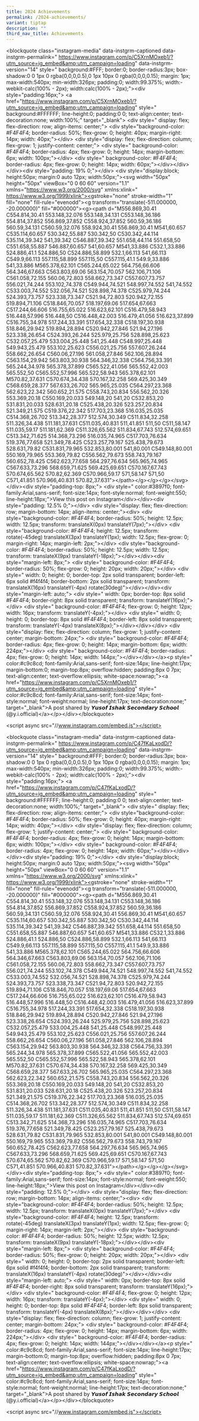 ```yaml
---
title: 2024 Achievements
permalink: /2024-achievements/
variant: tiptap
description: ""
third_nav_title: Achievements
---
```

<p></p>
<p></p>
<p>&lt;blockquote class="instagram-media" data-instgrm-captioned data-instgrm-permalink="
<a href="https://www.instagram.com/p/C5XrnMOxeb1/?utm_source=ig_embed&amp;amp;utm_campaign=loading" rel="noopener noreferrer nofollow" target="_blank">https://www.instagram.com/p/C5XrnMOxeb1/?utm_source=ig_embed&amp;amp;utm_campaign=loading</a>"
data-instgrm-version="14" style=" background:#FFF; border:0; border-radius:3px;
box-shadow:0 0 1px 0 rgba(0,0,0,0.5),0 1px 10px 0 rgba(0,0,0,0.15); margin:
1px; max-width:540px; min-width:326px; padding:0; width:99.375%; width:-webkit-calc(100%
- 2px); width:calc(100% - 2px);"&gt;&lt;div style="padding:16px;"&gt; &lt;a
href="<a href="https://www.instagram.com/p/C5XrnMOxeb1/?utm_source=ig_embed&amp;amp;utm_campaign=loading" rel="noopener noreferrer nofollow" target="_blank">https://www.instagram.com/p/C5XrnMOxeb1/?utm_source=ig_embed&amp;amp;utm_campaign=loading</a>"
style=" background:#FFFFFF; line-height:0; padding:0 0; text-align:center;
text-decoration:none; width:100%;" target="_blank"&gt; &lt;div style="
display: flex; flex-direction: row; align-items: center;"&gt; &lt;div style="background-color:
#F4F4F4; border-radius: 50%; flex-grow: 0; height: 40px; margin-right:
14px; width: 40px;"&gt;&lt;/div&gt; &lt;div style="display: flex; flex-direction:
column; flex-grow: 1; justify-content: center;"&gt; &lt;div style=" background-color:
#F4F4F4; border-radius: 4px; flex-grow: 0; height: 14px; margin-bottom:
6px; width: 100px;"&gt;&lt;/div&gt; &lt;div style=" background-color: #F4F4F4;
border-radius: 4px; flex-grow: 0; height: 14px; width: 60px;"&gt;&lt;/div&gt;&lt;/div&gt;&lt;/div&gt;&lt;div
style="padding: 19% 0;"&gt;&lt;/div&gt; &lt;div style="display:block; height:50px;
margin:0 auto 12px; width:50px;"&gt;&lt;svg width="50px" height="50px"
viewBox="0 0 60 60" version="1.1" xmlns="<a href="https://www.w3.org/2000/svg" rel="noopener noreferrer nofollow" target="_blank">https://www.w3.org/2000/svg</a>" xmlns:xlink="
<a href="https://www.w3.org/1999/xlink&quot;><g" rel="noopener noreferrer nofollow" target="_blank">https://www.w3.org/1999/xlink"&gt;&lt;g</a>stroke="none" stroke-width="1"
fill="none" fill-rule="evenodd"&gt;&lt;g transform="translate(-511.000000,
-20.000000)" fill="#000000"&gt;&lt;g&gt;&lt;path d="M556.869,30.41 C554.814,30.41
553.148,32.076 553.148,34.131 C553.148,36.186 554.814,37.852 556.869,37.852
C558.924,37.852 560.59,36.186 560.59,34.131 C560.59,32.076 558.924,30.41
556.869,30.41 M541,60.657 C535.114,60.657 530.342,55.887 530.342,50 C530.342,44.114
535.114,39.342 541,39.342 C546.887,39.342 551.658,44.114 551.658,50 C551.658,55.887
546.887,60.657 541,60.657 M541,33.886 C532.1,33.886 524.886,41.1 524.886,50
C524.886,58.899 532.1,66.113 541,66.113 C549.9,66.113 557.115,58.899 557.115,50
C557.115,41.1 549.9,33.886 541,33.886 M565.378,62.101 C565.244,65.022 564.756,66.606
564.346,67.663 C563.803,69.06 563.154,70.057 562.106,71.106 C561.058,72.155
560.06,72.803 558.662,73.347 C557.607,73.757 556.021,74.244 553.102,74.378
C549.944,74.521 548.997,74.552 541,74.552 C533.003,74.552 532.056,74.521
528.898,74.378 C525.979,74.244 524.393,73.757 523.338,73.347 C521.94,72.803
520.942,72.155 519.894,71.106 C518.846,70.057 518.197,69.06 517.654,67.663
C517.244,66.606 516.755,65.022 516.623,62.101 C516.479,58.943 516.448,57.996
516.448,50 C516.448,42.003 516.479,41.056 516.623,37.899 C516.755,34.978
517.244,33.391 517.654,32.338 C518.197,30.938 518.846,29.942 519.894,28.894
C520.942,27.846 521.94,27.196 523.338,26.654 C524.393,26.244 525.979,25.756
528.898,25.623 C532.057,25.479 533.004,25.448 541,25.448 C548.997,25.448
549.943,25.479 553.102,25.623 C556.021,25.756 557.607,26.244 558.662,26.654
C560.06,27.196 561.058,27.846 562.106,28.894 C563.154,29.942 563.803,30.938
564.346,32.338 C564.756,33.391 565.244,34.978 565.378,37.899 C565.522,41.056
565.552,42.003 565.552,50 C565.552,57.996 565.522,58.943 565.378,62.101
M570.82,37.631 C570.674,34.438 570.167,32.258 569.425,30.349 C568.659,28.377
567.633,26.702 565.965,25.035 C564.297,23.368 562.623,22.342 560.652,21.575
C558.743,20.834 556.562,20.326 553.369,20.18 C550.169,20.033 549.148,20
541,20 C532.853,20 531.831,20.033 528.631,20.18 C525.438,20.326 523.257,20.834
521.349,21.575 C519.376,22.342 517.703,23.368 516.035,25.035 C514.368,26.702
513.342,28.377 512.574,30.349 C511.834,32.258 511.326,34.438 511.181,37.631
C511.035,40.831 511,41.851 511,50 C511,58.147 511.035,59.17 511.181,62.369
C511.326,65.562 511.834,67.743 512.574,69.651 C513.342,71.625 514.368,73.296
516.035,74.965 C517.703,76.634 519.376,77.658 521.349,78.425 C523.257,79.167
525.438,79.673 528.631,79.82 C531.831,79.965 532.853,80.001 541,80.001
C549.148,80.001 550.169,79.965 553.369,79.82 C556.562,79.673 558.743,79.167
560.652,78.425 C562.623,77.658 564.297,76.634 565.965,74.965 C567.633,73.296
568.659,71.625 569.425,69.651 C570.167,67.743 570.674,65.562 570.82,62.369
C570.966,59.17 571,58.147 571,50 C571,41.851 570.966,40.831 570.82,37.631"&gt;&lt;/path&gt;&lt;/g&gt;&lt;/g&gt;&lt;/g&gt;&lt;/svg&gt;&lt;/div&gt;&lt;div
style="padding-top: 8px;"&gt; &lt;div style=" color:#3897f0; font-family:Arial,sans-serif;
font-size:14px; font-style:normal; font-weight:550; line-height:18px;"&gt;View
this post on Instagram&lt;/div&gt;&lt;/div&gt;&lt;div style="padding: 12.5%
0;"&gt;&lt;/div&gt; &lt;div style="display: flex; flex-direction: row;
margin-bottom: 14px; align-items: center;"&gt;&lt;div&gt; &lt;div style="background-color:
#F4F4F4; border-radius: 50%; height: 12.5px; width: 12.5px; transform:
translateX(0px) translateY(7px);"&gt;&lt;/div&gt; &lt;div style="background-color:
#F4F4F4; height: 12.5px; transform: rotate(-45deg) translateX(3px) translateY(1px);
width: 12.5px; flex-grow: 0; margin-right: 14px; margin-left: 2px;"&gt;&lt;/div&gt;
&lt;div style="background-color: #F4F4F4; border-radius: 50%; height: 12.5px;
width: 12.5px; transform: translateX(9px) translateY(-18px);"&gt;&lt;/div&gt;&lt;/div&gt;&lt;div
style="margin-left: 8px;"&gt; &lt;div style=" background-color: #F4F4F4;
border-radius: 50%; flex-grow: 0; height: 20px; width: 20px;"&gt;&lt;/div&gt;
&lt;div style=" width: 0; height: 0; border-top: 2px solid transparent;
border-left: 6px solid #f4f4f4; border-bottom: 2px solid transparent; transform:
translateX(16px) translateY(-4px) rotate(30deg)"&gt;&lt;/div&gt;&lt;/div&gt;&lt;div
style="margin-left: auto;"&gt; &lt;div style=" width: 0px; border-top:
8px solid #F4F4F4; border-right: 8px solid transparent; transform: translateY(16px);"&gt;&lt;/div&gt;
&lt;div style=" background-color: #F4F4F4; flex-grow: 0; height: 12px;
width: 16px; transform: translateY(-4px);"&gt;&lt;/div&gt; &lt;div style="
width: 0; height: 0; border-top: 8px solid #F4F4F4; border-left: 8px solid
transparent; transform: translateY(-4px) translateX(8px);"&gt;&lt;/div&gt;&lt;/div&gt;&lt;/div&gt;
&lt;div style="display: flex; flex-direction: column; flex-grow: 1; justify-content:
center; margin-bottom: 24px;"&gt; &lt;div style=" background-color: #F4F4F4;
border-radius: 4px; flex-grow: 0; height: 14px; margin-bottom: 6px; width:
224px;"&gt;&lt;/div&gt; &lt;div style=" background-color: #F4F4F4; border-radius:
4px; flex-grow: 0; height: 14px; width: 144px;"&gt;&lt;/div&gt;&lt;/div&gt;&lt;/a&gt;&lt;p
style=" color:#c9c8cd; font-family:Arial,sans-serif; font-size:14px; line-height:17px;
margin-bottom:0; margin-top:8px; overflow:hidden; padding:8px 0 7px; text-align:center;
text-overflow:ellipsis; white-space:nowrap;"&gt;&lt;a href="<a href="https://www.instagram.com/p/C5XrnMOxeb1/?utm_source=ig_embed&amp;amp;utm_campaign=loading" rel="noopener noreferrer nofollow" target="_blank">https://www.instagram.com/p/C5XrnMOxeb1/?utm_source=ig_embed&amp;amp;utm_campaign=loading</a>"
style=" color:#c9c8cd; font-family:Arial,sans-serif; font-size:14px; font-style:normal;
font-weight:normal; line-height:17px; text-decoration:none;" target="_blank"&gt;A
post shared by 𝙔𝙪𝙨𝙤𝙛 𝙄𝙨𝙝𝙖𝙠 𝙎𝙚𝙘𝙤𝙣𝙙𝙖𝙧𝙮 𝙎𝙘𝙝𝙤𝙤𝙡 (@y.i.official)&lt;/a&gt;&lt;/p&gt;&lt;/div&gt;&lt;/blockquote&gt;</p>
<p>&lt;script async src="//<a href="http://www.instagram.com/embed.js&quot;></script>" rel="noopener noreferrer nofollow" target="_blank">www.instagram.com/embed.js"&gt;&lt;/script&gt;</a>
</p>
<p></p>
<p>&lt;blockquote class="instagram-media" data-instgrm-captioned data-instgrm-permalink="
<a href="https://www.instagram.com/p/C47fKaLxodD/?utm_source=ig_embed&amp;amp;utm_campaign=loading" rel="noopener noreferrer nofollow" target="_blank">https://www.instagram.com/p/C47fKaLxodD/?utm_source=ig_embed&amp;amp;utm_campaign=loading</a>"
data-instgrm-version="14" style=" background:#FFF; border:0; border-radius:3px;
box-shadow:0 0 1px 0 rgba(0,0,0,0.5),0 1px 10px 0 rgba(0,0,0,0.15); margin:
1px; max-width:540px; min-width:326px; padding:0; width:99.375%; width:-webkit-calc(100%
- 2px); width:calc(100% - 2px);"&gt;&lt;div style="padding:16px;"&gt; &lt;a
href="<a href="https://www.instagram.com/p/C47fKaLxodD/?utm_source=ig_embed&amp;amp;utm_campaign=loading" rel="noopener noreferrer nofollow" target="_blank">https://www.instagram.com/p/C47fKaLxodD/?utm_source=ig_embed&amp;amp;utm_campaign=loading</a>"
style=" background:#FFFFFF; line-height:0; padding:0 0; text-align:center;
text-decoration:none; width:100%;" target="_blank"&gt; &lt;div style="
display: flex; flex-direction: row; align-items: center;"&gt; &lt;div style="background-color:
#F4F4F4; border-radius: 50%; flex-grow: 0; height: 40px; margin-right:
14px; width: 40px;"&gt;&lt;/div&gt; &lt;div style="display: flex; flex-direction:
column; flex-grow: 1; justify-content: center;"&gt; &lt;div style=" background-color:
#F4F4F4; border-radius: 4px; flex-grow: 0; height: 14px; margin-bottom:
6px; width: 100px;"&gt;&lt;/div&gt; &lt;div style=" background-color: #F4F4F4;
border-radius: 4px; flex-grow: 0; height: 14px; width: 60px;"&gt;&lt;/div&gt;&lt;/div&gt;&lt;/div&gt;&lt;div
style="padding: 19% 0;"&gt;&lt;/div&gt; &lt;div style="display:block; height:50px;
margin:0 auto 12px; width:50px;"&gt;&lt;svg width="50px" height="50px"
viewBox="0 0 60 60" version="1.1" xmlns="<a href="https://www.w3.org/2000/svg" rel="noopener noreferrer nofollow" target="_blank">https://www.w3.org/2000/svg</a>" xmlns:xlink="
<a href="https://www.w3.org/1999/xlink&quot;><g" rel="noopener noreferrer nofollow" target="_blank">https://www.w3.org/1999/xlink"&gt;&lt;g</a>stroke="none" stroke-width="1"
fill="none" fill-rule="evenodd"&gt;&lt;g transform="translate(-511.000000,
-20.000000)" fill="#000000"&gt;&lt;g&gt;&lt;path d="M556.869,30.41 C554.814,30.41
553.148,32.076 553.148,34.131 C553.148,36.186 554.814,37.852 556.869,37.852
C558.924,37.852 560.59,36.186 560.59,34.131 C560.59,32.076 558.924,30.41
556.869,30.41 M541,60.657 C535.114,60.657 530.342,55.887 530.342,50 C530.342,44.114
535.114,39.342 541,39.342 C546.887,39.342 551.658,44.114 551.658,50 C551.658,55.887
546.887,60.657 541,60.657 M541,33.886 C532.1,33.886 524.886,41.1 524.886,50
C524.886,58.899 532.1,66.113 541,66.113 C549.9,66.113 557.115,58.899 557.115,50
C557.115,41.1 549.9,33.886 541,33.886 M565.378,62.101 C565.244,65.022 564.756,66.606
564.346,67.663 C563.803,69.06 563.154,70.057 562.106,71.106 C561.058,72.155
560.06,72.803 558.662,73.347 C557.607,73.757 556.021,74.244 553.102,74.378
C549.944,74.521 548.997,74.552 541,74.552 C533.003,74.552 532.056,74.521
528.898,74.378 C525.979,74.244 524.393,73.757 523.338,73.347 C521.94,72.803
520.942,72.155 519.894,71.106 C518.846,70.057 518.197,69.06 517.654,67.663
C517.244,66.606 516.755,65.022 516.623,62.101 C516.479,58.943 516.448,57.996
516.448,50 C516.448,42.003 516.479,41.056 516.623,37.899 C516.755,34.978
517.244,33.391 517.654,32.338 C518.197,30.938 518.846,29.942 519.894,28.894
C520.942,27.846 521.94,27.196 523.338,26.654 C524.393,26.244 525.979,25.756
528.898,25.623 C532.057,25.479 533.004,25.448 541,25.448 C548.997,25.448
549.943,25.479 553.102,25.623 C556.021,25.756 557.607,26.244 558.662,26.654
C560.06,27.196 561.058,27.846 562.106,28.894 C563.154,29.942 563.803,30.938
564.346,32.338 C564.756,33.391 565.244,34.978 565.378,37.899 C565.522,41.056
565.552,42.003 565.552,50 C565.552,57.996 565.522,58.943 565.378,62.101
M570.82,37.631 C570.674,34.438 570.167,32.258 569.425,30.349 C568.659,28.377
567.633,26.702 565.965,25.035 C564.297,23.368 562.623,22.342 560.652,21.575
C558.743,20.834 556.562,20.326 553.369,20.18 C550.169,20.033 549.148,20
541,20 C532.853,20 531.831,20.033 528.631,20.18 C525.438,20.326 523.257,20.834
521.349,21.575 C519.376,22.342 517.703,23.368 516.035,25.035 C514.368,26.702
513.342,28.377 512.574,30.349 C511.834,32.258 511.326,34.438 511.181,37.631
C511.035,40.831 511,41.851 511,50 C511,58.147 511.035,59.17 511.181,62.369
C511.326,65.562 511.834,67.743 512.574,69.651 C513.342,71.625 514.368,73.296
516.035,74.965 C517.703,76.634 519.376,77.658 521.349,78.425 C523.257,79.167
525.438,79.673 528.631,79.82 C531.831,79.965 532.853,80.001 541,80.001
C549.148,80.001 550.169,79.965 553.369,79.82 C556.562,79.673 558.743,79.167
560.652,78.425 C562.623,77.658 564.297,76.634 565.965,74.965 C567.633,73.296
568.659,71.625 569.425,69.651 C570.167,67.743 570.674,65.562 570.82,62.369
C570.966,59.17 571,58.147 571,50 C571,41.851 570.966,40.831 570.82,37.631"&gt;&lt;/path&gt;&lt;/g&gt;&lt;/g&gt;&lt;/g&gt;&lt;/svg&gt;&lt;/div&gt;&lt;div
style="padding-top: 8px;"&gt; &lt;div style=" color:#3897f0; font-family:Arial,sans-serif;
font-size:14px; font-style:normal; font-weight:550; line-height:18px;"&gt;View
this post on Instagram&lt;/div&gt;&lt;/div&gt;&lt;div style="padding: 12.5%
0;"&gt;&lt;/div&gt; &lt;div style="display: flex; flex-direction: row;
margin-bottom: 14px; align-items: center;"&gt;&lt;div&gt; &lt;div style="background-color:
#F4F4F4; border-radius: 50%; height: 12.5px; width: 12.5px; transform:
translateX(0px) translateY(7px);"&gt;&lt;/div&gt; &lt;div style="background-color:
#F4F4F4; height: 12.5px; transform: rotate(-45deg) translateX(3px) translateY(1px);
width: 12.5px; flex-grow: 0; margin-right: 14px; margin-left: 2px;"&gt;&lt;/div&gt;
&lt;div style="background-color: #F4F4F4; border-radius: 50%; height: 12.5px;
width: 12.5px; transform: translateX(9px) translateY(-18px);"&gt;&lt;/div&gt;&lt;/div&gt;&lt;div
style="margin-left: 8px;"&gt; &lt;div style=" background-color: #F4F4F4;
border-radius: 50%; flex-grow: 0; height: 20px; width: 20px;"&gt;&lt;/div&gt;
&lt;div style=" width: 0; height: 0; border-top: 2px solid transparent;
border-left: 6px solid #f4f4f4; border-bottom: 2px solid transparent; transform:
translateX(16px) translateY(-4px) rotate(30deg)"&gt;&lt;/div&gt;&lt;/div&gt;&lt;div
style="margin-left: auto;"&gt; &lt;div style=" width: 0px; border-top:
8px solid #F4F4F4; border-right: 8px solid transparent; transform: translateY(16px);"&gt;&lt;/div&gt;
&lt;div style=" background-color: #F4F4F4; flex-grow: 0; height: 12px;
width: 16px; transform: translateY(-4px);"&gt;&lt;/div&gt; &lt;div style="
width: 0; height: 0; border-top: 8px solid #F4F4F4; border-left: 8px solid
transparent; transform: translateY(-4px) translateX(8px);"&gt;&lt;/div&gt;&lt;/div&gt;&lt;/div&gt;
&lt;div style="display: flex; flex-direction: column; flex-grow: 1; justify-content:
center; margin-bottom: 24px;"&gt; &lt;div style=" background-color: #F4F4F4;
border-radius: 4px; flex-grow: 0; height: 14px; margin-bottom: 6px; width:
224px;"&gt;&lt;/div&gt; &lt;div style=" background-color: #F4F4F4; border-radius:
4px; flex-grow: 0; height: 14px; width: 144px;"&gt;&lt;/div&gt;&lt;/div&gt;&lt;/a&gt;&lt;p
style=" color:#c9c8cd; font-family:Arial,sans-serif; font-size:14px; line-height:17px;
margin-bottom:0; margin-top:8px; overflow:hidden; padding:8px 0 7px; text-align:center;
text-overflow:ellipsis; white-space:nowrap;"&gt;&lt;a href="<a href="https://www.instagram.com/p/C47fKaLxodD/?utm_source=ig_embed&amp;amp;utm_campaign=loading" rel="noopener noreferrer nofollow" target="_blank">https://www.instagram.com/p/C47fKaLxodD/?utm_source=ig_embed&amp;amp;utm_campaign=loading</a>"
style=" color:#c9c8cd; font-family:Arial,sans-serif; font-size:14px; font-style:normal;
font-weight:normal; line-height:17px; text-decoration:none;" target="_blank"&gt;A
post shared by 𝙔𝙪𝙨𝙤𝙛 𝙄𝙨𝙝𝙖𝙠 𝙎𝙚𝙘𝙤𝙣𝙙𝙖𝙧𝙮 𝙎𝙘𝙝𝙤𝙤𝙡 (@y.i.official)&lt;/a&gt;&lt;/p&gt;&lt;/div&gt;&lt;/blockquote&gt;</p>
<p>&lt;script async src="//<a href="http://www.instagram.com/embed.js&quot;></script>" rel="noopener noreferrer nofollow" target="_blank">www.instagram.com/embed.js"&gt;&lt;/script&gt;</a>
</p>
<p></p>
<p></p>